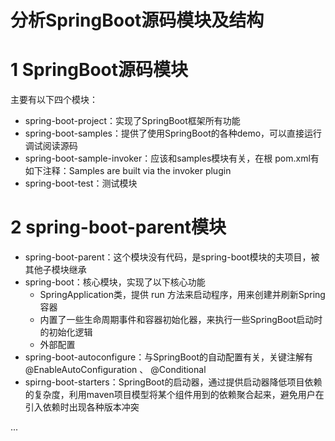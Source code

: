 # 分析SpringBoot源码模块及结构



# 1 SpringBoot源码模块

主要有以下四个模块：

- spring-boot-project：实现了SpringBoot框架所有功能
- spring-boot-samples：提供了使用SpringBoot的各种demo，可以直接运行调试阅读源码
- spring-boot-sample-invoker：应该和samples模块有关，在根 pom.xml有如下注释：Samples are built via the invoker plugin
- spring-boot-test：测试模块



# 2 spring-boot-parent模块

- spring-boot-parent：这个模块没有代码，是spring-boot模块的夫项目，被其他子模块继承
- spring-boot：核心模块，实现了以下核心功能
  - SpringApplication类，提供 run 方法来启动程序，用来创建并刷新Spring容器
  - 内置了一些生命周期事件和容器初始化器，来执行一些SpringBoot启动时的初始化逻辑
  - 外部配置
- spring-boot-autoconfigure：与SpringBoot的自动配置有关，关键注解有 @EnableAutoConfiguration 、 @Conditional
- spirng-boot-starters：SpringBoot的启动器，通过提供启动器降低项目依赖的复杂度，利用maven项目模型将某个组件用到的依赖聚合起来，避免用户在引入依赖时出现各种版本冲突

...





